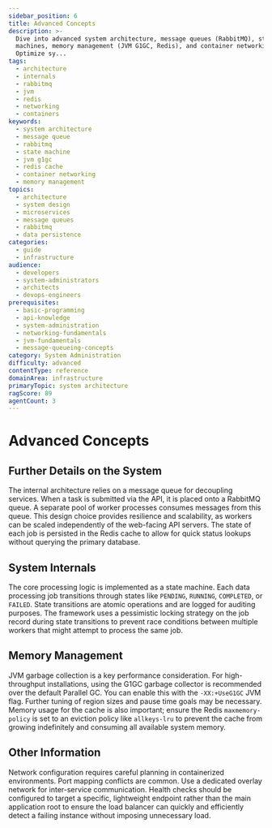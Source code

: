 ```yaml
---
sidebar_position: 6
title: Advanced Concepts
description: >-
  Dive into advanced system architecture, message queues (RabbitMQ), state
  machines, memory management (JVM G1GC, Redis), and container networking.
  Optimize sy...
tags:
  - architecture
  - internals
  - rabbitmq
  - jvm
  - redis
  - networking
  - containers
keywords:
  - system architecture
  - message queue
  - rabbitmq
  - state machine
  - jvm g1gc
  - redis cache
  - container networking
  - memory management
topics:
  - architecture
  - system design
  - microservices
  - message queues
  - rabbitmq
  - data persistence
categories:
  - guide
  - infrastructure
audience:
  - developers
  - system-administrators
  - architects
  - devops-engineers
prerequisites:
  - basic-programming
  - api-knowledge
  - system-administration
  - networking-fundamentals
  - jvm-fundamentals
  - message-queueing-concepts
category: System Administration
difficulty: advanced
contentType: reference
domainArea: infrastructure
primaryTopic: system architecture
ragScore: 89
agentCount: 3
---
```


# Advanced Concepts

## Further Details on the System

The internal architecture relies on a message queue for decoupling services. When a task is submitted via the API, it is placed onto a RabbitMQ queue. A separate pool of worker processes consumes messages from this queue. This design choice provides resilience and scalability, as workers can be scaled independently of the web-facing API servers. The state of each job is persisted in the Redis cache to allow for quick status lookups without querying the primary database.

## System Internals

The core processing logic is implemented as a state machine. Each data processing job transitions through states like `PENDING`, `RUNNING`, `COMPLETED`, or `FAILED`. State transitions are atomic operations and are logged for auditing purposes. The framework uses a pessimistic locking strategy on the job record during state transitions to prevent race conditions between multiple workers that might attempt to process the same job.

## Memory Management

JVM garbage collection is a key performance consideration. For high-throughput installations, using the G1GC garbage collector is recommended over the default Parallel GC. You can enable this with the `-XX:+UseG1GC` JVM flag. Further tuning of region sizes and pause time goals may be necessary. Memory usage for the cache is also important; ensure the Redis `maxmemory-policy` is set to an eviction policy like `allkeys-lru` to prevent the cache from growing indefinitely and consuming all available system memory.

## Other Information

Network configuration requires careful planning in containerized environments. Port mapping conflicts are common. Use a dedicated overlay network for inter-service communication. Health checks should be configured to target a specific, lightweight endpoint rather than the main application root to ensure the load balancer can quickly and efficiently detect a failing instance without imposing unnecessary load.
